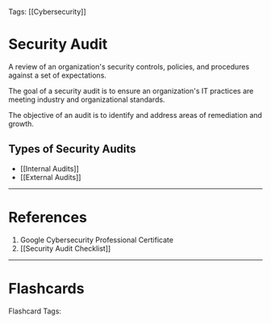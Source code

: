 Tags: [[Cybersecurity]]
# Security Audit

A review of an organization's security controls, policies, and procedures against a set of expectations.

The goal of a security audit is to ensure an organization's IT practices are meeting industry and organizational standards.

The objective of an audit is to identify and address areas of remediation and growth.

## Types of Security Audits

- [[Internal Audits]]
- [[External Audits]]

---
# References

1. Google Cybersecurity Professional Certificate
2. [[Security Audit Checklist]]

---
# Flashcards

Flashcard Tags: 